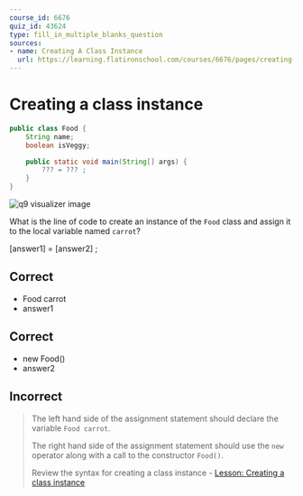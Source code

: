 ```yaml
---
course_id: 6676
quiz_id: 43624
type: fill_in_multiple_blanks_question
sources:
- name: Creating A Class Instance
  url: https://learning.flatironschool.com/courses/6676/pages/creating-objects
---
```


# Creating a class instance

```java
public class Food {
    String name;
    boolean isVeggy;

    public static void main(String[] args) {
        ??? = ??? ;
    }
}

```

![q9 visualizer image](https://curriculum-content.s3.amazonaws.com/6676/java-mod2-oop-fundamentals/q09.png)

What is the line of code to create an instance of the `Food` class
and assign it to the local variable named `carrot`?

[answer1] = [answer2] ;


## Correct

- Food carrot 
- answer1

## Correct

- new Food()
- answer2

## Incorrect

> The left hand side of the assignment statement should declare the variable `Food carrot`.
> 
> The right hand side of the assignment statement should use the `new` operator along with a call to the constructor `Food()`.
>
> Review the syntax for creating a class instance - [Lesson: Creating a class instance](https://learning.flatironschool.com/courses/6676/pages/creating-objects)


